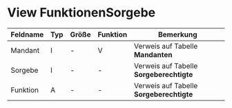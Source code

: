 # View FunktionenSorgebe




| Feldname | Typ | Größe | Funktion | Bemerkung                                |
|----------|-----|-------|----------|------------------------------------------|
| Mandant  | I   | -     | V        | Verweis auf Tabelle **Mandanten**        |
| Sorgebe  | I   | -     | -        | Verweis auf Tabelle **Sorgeberechtigte** |
| Funktion | A   | -     | -        | Verweis auf Tabelle **Sorgeberechtigte** |



